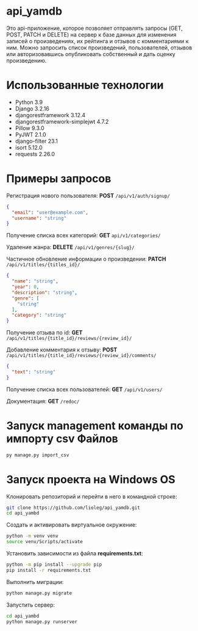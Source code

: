 # api_yamdb

Это api-приложение, которое позволяет отправлять запросы (GET, POST, PATCH и DELETE) на сервер к базе данных для изменения записей о произведениях, их рейтинга и отзывов с комментариями к ним.
Можно запросить список произведений, пользователей, отзывов или авторизовавшись опубликовать собственный и дать оценку произведению.


# Использованные технологии
- Python 3.9
- Django 3.2.16
- djangorestframework 3.12.4
- djangorestframework-simplejwt 4.7.2
- Pillow 9.3.0
- PyJWT 2.1.0
- django-filter 23.1
- isort 5.12.0
- requests 2.26.0


# Примеры запросов

Регистрация нового пользователя:
**POST** `/api/v1/auth/signup/`
```json
{
  "email": "user@example.com",
  "username": "string"
}
```

Получение списка всех категорий:
**GET** `api/v1/categories/`

Удаление жанра:
**DELETE** `/api/v1/genres/{slug}/`

Частичное обновление информации о произведении:
**PATCH** `/api/v1/titles/{titles_id}/`
```json
{
  "name": "string",
  "year": 0,
  "description": "string",
  "genre": [
    "string"
  ],
  "category": "string"
}
```

Получение отзыва по id:
**GET** `/api/v1/titles/{title_id}/reviews/{review_id}/`

Добавление комментария к отзыву:
**POST** `/api/v1/titles/{title_id}/reviews/{review_id}/comments/`
```json
{
  "text": "string"
}
```

Получение списка всех пользователей:
**GET** `/api/v1/users/`

Документация:
**GET** `/redoc/`


# Запуск management команды по импорту csv Файлов
```bash
py manage.py import_csv
``` 


# Запуск проекта на Windows OS

Клонировать репозиторий и перейти в него в командной строке:
```bash
git clone https://github.com/lioleg/api_yamdb.git
cd api_yambd
```

Cоздать и активировать виртуальное окружение:
```bash
python -m venv venv
source venv/Scripts/activate
```

Установить зависимости из файла **requirements.txt**:
```bash
python -m pip install --upgrade pip
pip install -r requirements.txt
```

Выполнить миграции:
```bash
python manage.py migrate
```

Запустить сервер:
```bash
cd api_yambd
python manage.py runserver
```